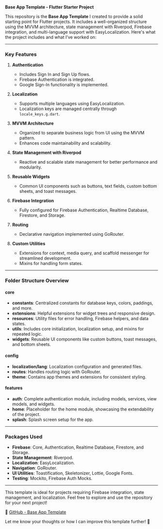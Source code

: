 **Base App Template - Flutter Starter Project**

This repository is the **Base App Template** I created to provide a solid starting point for Flutter projects. It includes a well-organized structure using the MVVM architecture, state management with Riverpod, Firebase integration, and multi-language support with EasyLocalization. Here's what the project includes and what I've worked on:

---

### **Key Features**
1. **Authentication**  
   - Includes Sign In and Sign Up flows.  
   - Firebase Authentication is integrated.  
   - Google Sign-In functionality is implemented.  

2. **Localization**  
   - Supports multiple languages using EasyLocalization.  
   - Localization keys are managed centrally through `locale_keys.g.dart`.  

3. **MVVM Architecture**  
   - Organized to separate business logic from UI using the MVVM pattern.  
   - Enhances code maintainability and scalability.  

4. **State Management with Riverpod**  
   - Reactive and scalable state management for better performance and modularity.  

5. **Reusable Widgets**  
   - Common UI components such as buttons, text fields, custom bottom sheets, and toast messages.  

6. **Firebase Integration**  
   - Fully configured for Firebase Authentication, Realtime Database, Firestore, and Storage.  

7. **Routing**  
   - Declarative navigation implemented using GoRouter.  

8. **Custom Utilities**  
   - Extensions for context, media query, and scaffold messenger for streamlined development.  
   - Mixins for handling form states.  

---

### **Folder Structure Overview**

#### **core**  
- **constants**: Centralized constants for database keys, colors, paddings, and more.  
- **extensions**: Helpful extensions for widget trees and responsive design.  
- **resources**: Utility files for error handling, Firebase helpers, and data states.  
- **utils**: Includes core initialization, localization setup, and mixins for repeated logic.  
- **widgets**: Reusable UI components like custom buttons, toast messages, and bottom sheets.

#### **config**  
- **localization/lang**: Localization configuration and generated files.  
- **routes**: Handles routing logic with GoRouter.  
- **theme**: Contains app themes and extensions for consistent styling.

#### **features**  
- **auth**: Complete authentication module, including models, services, view models, and widgets.  
- **home**: Placeholder for the home module, showcasing the extendability of the project.  
- **splash**: Splash screen setup for the app.

---

### **Packages Used**
- **Firebase**: Core, Authentication, Realtime Database, Firestore, and Storage.  
- **State Management**: Riverpod.  
- **Localization**: EasyLocalization.  
- **Navigation**: GoRouter.  
- **UI Utilities**: Toastification, Skeletonizer, Lottie, Google Fonts.  
- **Testing**: Mockito, Firebase Auth Mocks.  

---

This template is ideal for projects requiring Firebase integration, state management, and localization. Feel free to explore and use the repository for your next project!  

🔗 [GitHub - Base App Template](https://github.com/m-emrec/base_ap.git)  

Let me know your thoughts or how I can improve this template further! 🚀
